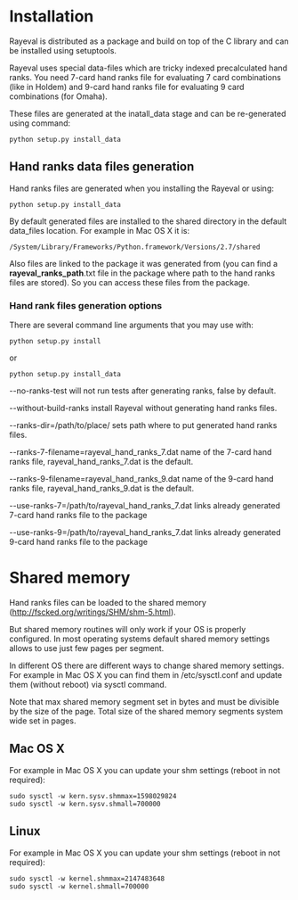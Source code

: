 Installation
============

Rayeval is distributed as a package and build on top of the C library and can be installed using setuptools.

Rayeval uses special data-files which are tricky indexed precalculated hand ranks. You need 7-card hand ranks file for
evaluating 7 card combinations (like in Holdem) and 9-card hand ranks file for evaluating 9 card combinations (for Omaha).

These files are generated at the inatall_data stage and can be re-generated using command:

	python setup.py install_data


Hand ranks data files generation
--------------------------------

Hand ranks files are generated when you installing the Rayeval or using:

	python setup.py install_data

By default generated files are installed to the shared directory in the default data_files location.
For example in Mac OS X it is:

	/System/Library/Frameworks/Python.framework/Versions/2.7/shared

Also files are linked to the package it was generated from (you can find a __rayeval_ranks_path__.txt file in
the package where path to the hand ranks files are stored). So you can access these files from the package.

### Hand rank files generation options

There are several command line arguments that you may use with:

	python setup.py install

or

	python setup.py install_data

--no-ranks-test will not run tests after generating ranks, false by default.

--without-build-ranks install Rayeval without generating hand ranks files.

--ranks-dir=/path/to/place/ sets path where to put generated hand ranks files.

--ranks-7-filename=rayeval_hand_ranks_7.dat name of the 7-card hand ranks file, rayeval_hand_ranks_7.dat is the default.

--ranks-9-filename=rayeval_hand_ranks_9.dat name of the 9-card hand ranks file, rayeval_hand_ranks_9.dat is the default.

--use-ranks-7=/path/to/rayeval_hand_ranks_7.dat links already generated 7-card hand ranks file to the package

--use-ranks-9=/path/to/rayeval_hand_ranks_7.dat links already generated 9-card hand ranks file to the package

Shared memory
=============

Hand ranks files can be loaded to the shared memory (http://fscked.org/writings/SHM/shm-5.html).

But shared memory routines will only work if your OS is properly configured. In most operating systems default shared memory settings allows to use just few pages per segment.

In different OS there are different ways to change shared memory  settings. For example in Mac OS X you can find them in /etc/sysctl.conf and update them (without reboot) via sysctl command.

Note that max shared memory segment set in bytes and must be divisible by the size of the page. Total size of the shared memory segments system wide set in pages.

Mac OS X
--------
For example in Mac OS X you can update your shm settings (reboot in not required):

	sudo sysctl -w kern.sysv.shmmax=1598029824
	sudo sysctl -w kern.sysv.shmall=700000

Linux
-----
For example in Mac OS X you can update your shm settings (reboot in not required):

	sudo sysctl -w kernel.shmmax=2147483648
	sudo sysctl -w kernel.shmall=700000
